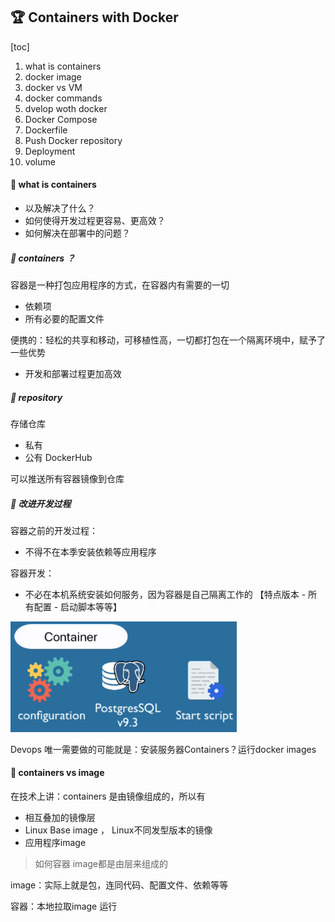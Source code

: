 ## 🏆 Containers with Docker

[toc]

1. what is containers
2. docker image
3. docker vs VM
4. docker commands
5. dvelop woth  docker 
6. Docker Compose
7. Dockerfile
8. Push Docker repository
9. Deployment 
10. volume



#### 🚀 what is containers

+ 以及解决了什么？
+ 如何使得开发过程更容易、更高效？
+ 如何解决在部署中的问题？

##### 🎯 containers ？

容器是一种打包应用程序的方式，在容器内有需要的一切

+ 依赖项
+ 所有必要的配置文件

便携的：轻松的共享和移动，可移植性高，一切都打包在一个隔离环境中，赋予了一些优势

+ 开发和部署过程更加高效



##### 🎯 repository

存储仓库

+ 私有
+ 公有 DockerHub

可以推送所有容器镜像到仓库



##### 🎯 改进开发过程

容器之前的开发过程：

+ 不得不在本季安装依赖等应用程序 

容器开发：

+ 不必在本机系统安装如何服务，因为容器是自己隔离工作的 【特点版本 - 所有配置 - 启动脚本等等】

 <img src="./images/Containers_Docker/image-20231217123017082.png" alt="image-20231217123017082" style="zoom:40%;" />



Devops 唯一需要做的可能就是：安装服务器Containers？运行docker images



#### 🚀 containers vs image

 在技术上讲：containers 是由镜像组成的，所以有

+ 相互叠加的镜像层
+ Linux Base image ， Linux不同发型版本的镜像
+ 应用程序image

> 如何容器 image都是由层来组成的

image：实际上就是包，连同代码、配置文件、依赖等等

容器：本地拉取image 运行





